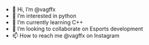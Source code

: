 - 👋 Hi, I’m @vagffx
- 👀 I’m interested in python
- 🌱 I’m currently learning C++
- 💞️ I’m looking to collaborate on Esports development
- 📫 How to reach me @vagffx on Instagram

<!---
vagffx/vagffx is a ✨ special ✨ repository because its `README.md` (this file) appears on your GitHub profile.
You can click the Preview link to take a look at your changes.
--->
